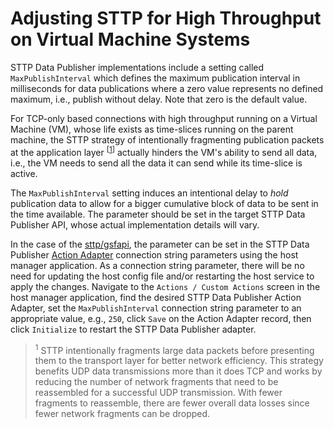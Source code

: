 # Adjusting STTP for High Throughput on Virtual Machine Systems

STTP Data Publisher implementations include a setting called `MaxPublishInterval` which defines the maximum publication interval in milliseconds for data publications where a zero value represents no defined maximum, i.e., publish without delay. Note that zero is the default value.

For TCP-only based connections with high throughput running on a Virtual Machine (VM), whose life exists as time-slices running on the parent machine, the STTP strategy of intentionally fragmenting publication packets at the application layer <sup>[[1](README.md#user-content-ref1)]</sup> actually hinders the VM's ability to send all data, i.e., the VM needs to send all the data it can send while its time-slice is active.

The `MaxPublishInterval` setting induces an intentional delay to _hold_ publication data to allow for a bigger cumulative block of data to be sent in the time available. The parameter should be set in the target STTP Data Publisher API, whose actual implementation details will vary.

In the case of the [sttp/gsfapi](https://github.com/sttp/gsfapi), the parameter can be set in the STTP Data Publisher [Action Adapter](https://gridprotectionalliance.org/docs/products/gsf/tsl-components-2015.pdf) connection string parameters using the host manager application. As a connection string parameter, there will be no need for updating the host config file and/or restarting the host service to apply the changes.  Navigate to the `Actions / Custom Actions` screen in the host manager application, find the desired STTP Data Publisher Action Adapter, set the `MaxPublishInterval` connection string parameter to an appropriate value, e.g., `250`, click `Save` on the Action Adapter record, then click `Initialize` to restart the STTP Data Publisher adapter.

> <a name="ref1"></a><sup>1</sup> STTP intentionally fragments large data packets before presenting them to the transport layer for better network efficiency. This strategy benefits UDP data transmissions more than it does TCP and works by reducing the number of network fragments that need to be reassembled for a successful UDP transmission. With fewer fragments to reassemble, there are fewer overall data losses since fewer network fragments can be dropped.
